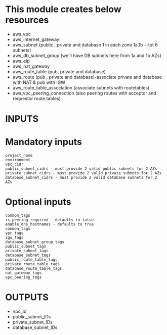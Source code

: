 # This module creates below resources

* aws_vpc
* aws_internet_gateway
* aws_subnet (public , private and database 1 in each zone 1a,1b --tot 6 subnets)
* aws_db_subnet_group (we'll have DB subnets here from 1a and 1b AZs)
* aws_eip
* aws_nat_gateway
* aws_route_table (pub, private and database)
* aws_route (pub , private and database)-associate private and database with NAT & pub with IGW
* aws_route_table_association (associate subnets with routetables)
* aws_vpc_peering_connection (also peering routes with acceptor and requestor route tables)

# INPUTS

# Mandatory inputs
    project_name 
    environment  
    vpc_cidr
    public_subnet_cidrs - must provide 2 valid public subnets for 2 AZs
    private_subnet_cidrs - must provide 2 valid private subnets for 2 AZs
    database_subnet_cidrs - must provide 2 valid database subnets for 2 AZs
    

 # Optional inputs
    common_tags 
    is_peering_required - defaults to false
    enable_dns_hostnames - defaults to true
    common_tags
    vpc_tags
    igw_tags
    database_subnet_group_tags
    public_subnet_tags
    private_subnet_tags
    database_subnet_tags
    public_route_table_tags
    private_route_table_tags
    database_route_table_tags
    nat_gateway_tags
    vpc_peering_tags

# OUTPUTS
* vpc_id
* public_subnet_IDs
* private_subnet_IDs
* database_subnet_IDs




